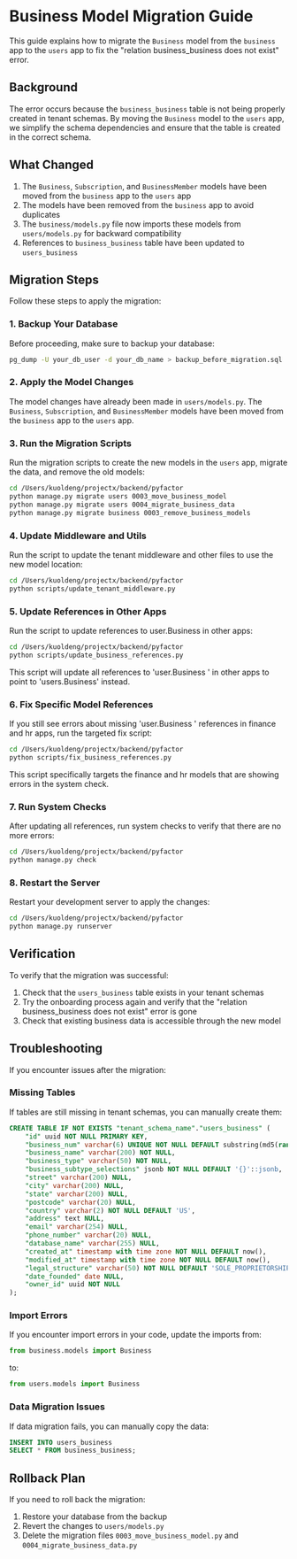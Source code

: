 # Business Model Migration Guide

This guide explains how to migrate the `Business` model from the `business` app to the `users` app to fix the "relation business_business does not exist" error.

## Background

The error occurs because the `business_business` table is not being properly created in tenant schemas. By moving the `Business` model to the `users` app, we simplify the schema dependencies and ensure that the table is created in the correct schema.

## What Changed

1. The `Business`, `Subscription`, and `BusinessMember` models have been moved from the `business` app to the `users` app
2. The models have been removed from the `business` app to avoid duplicates
3. The `business/models.py` file now imports these models from `users/models.py` for backward compatibility
4. References to `business_business` table have been updated to `users_business`

## Migration Steps

Follow these steps to apply the migration:

### 1. Backup Your Database

Before proceeding, make sure to backup your database:

```bash
pg_dump -U your_db_user -d your_db_name > backup_before_migration.sql
```

### 2. Apply the Model Changes

The model changes have already been made in `users/models.py`. The `Business`, `Subscription`, and `BusinessMember` models have been moved from the `business` app to the `users` app.

### 3. Run the Migration Scripts

Run the migration scripts to create the new models in the `users` app, migrate the data, and remove the old models:

```bash
cd /Users/kuoldeng/projectx/backend/pyfactor
python manage.py migrate users 0003_move_business_model
python manage.py migrate users 0004_migrate_business_data
python manage.py migrate business 0003_remove_business_models
```

### 4. Update Middleware and Utils

Run the script to update the tenant middleware and other files to use the new model location:

```bash
cd /Users/kuoldeng/projectx/backend/pyfactor
python scripts/update_tenant_middleware.py
```

### 5. Update References in Other Apps

Run the script to update references to user.Business
 in other apps:

```bash
cd /Users/kuoldeng/projectx/backend/pyfactor
python scripts/update_business_references.py
```

This script will update all references to 'user.Business
' in other apps to point to 'users.Business' instead.

### 6. Fix Specific Model References

If you still see errors about missing 'user.Business
' references in finance and hr apps, run the targeted fix script:

```bash
cd /Users/kuoldeng/projectx/backend/pyfactor
python scripts/fix_business_references.py
```

This script specifically targets the finance and hr models that are showing errors in the system check.

### 7. Run System Checks

After updating all references, run system checks to verify that there are no more errors:

```bash
cd /Users/kuoldeng/projectx/backend/pyfactor
python manage.py check
```

### 8. Restart the Server

Restart your development server to apply the changes:

```bash
cd /Users/kuoldeng/projectx/backend/pyfactor
python manage.py runserver
```

## Verification

To verify that the migration was successful:

1. Check that the `users_business` table exists in your tenant schemas
2. Try the onboarding process again and verify that the "relation business_business does not exist" error is gone
3. Check that existing business data is accessible through the new model

## Troubleshooting

If you encounter issues after the migration:

### Missing Tables

If tables are still missing in tenant schemas, you can manually create them:

```sql
CREATE TABLE IF NOT EXISTS "tenant_schema_name"."users_business" (
    "id" uuid NOT NULL PRIMARY KEY,
    "business_num" varchar(6) UNIQUE NOT NULL DEFAULT substring(md5(random()::text) from 1 for 6),
    "business_name" varchar(200) NOT NULL,
    "business_type" varchar(50) NOT NULL,
    "business_subtype_selections" jsonb NOT NULL DEFAULT '{}'::jsonb,
    "street" varchar(200) NULL,
    "city" varchar(200) NULL,
    "state" varchar(200) NULL,
    "postcode" varchar(20) NULL,
    "country" varchar(2) NOT NULL DEFAULT 'US',
    "address" text NULL,
    "email" varchar(254) NULL,
    "phone_number" varchar(20) NULL,
    "database_name" varchar(255) NULL,
    "created_at" timestamp with time zone NOT NULL DEFAULT now(),
    "modified_at" timestamp with time zone NOT NULL DEFAULT now(),
    "legal_structure" varchar(50) NOT NULL DEFAULT 'SOLE_PROPRIETORSHIP',
    "date_founded" date NULL,
    "owner_id" uuid NOT NULL
);
```

### Import Errors

If you encounter import errors in your code, update the imports from:

```python
from business.models import Business
```

to:

```python
from users.models import Business
```

### Data Migration Issues

If data migration fails, you can manually copy the data:

```sql
INSERT INTO users_business 
SELECT * FROM business_business;
```

## Rollback Plan

If you need to roll back the migration:

1. Restore your database from the backup
2. Revert the changes to `users/models.py`
3. Delete the migration files `0003_move_business_model.py` and `0004_migrate_business_data.py`